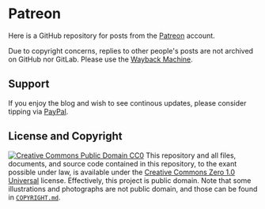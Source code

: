 # Patreon
Here is a GitHub repository for posts from the [Patreon](https://www.patreon.com/rikaklassen) account.

Due to copyright concerns, replies to other people's posts are not archived on GitHub nor GitLab. Please use the [Wayback Machine](https://web.archive.org/web/*/https://www.patreon.com/rikaklassen*).
## Support
If you enjoy the blog and wish to see continous updates, please consider tipping via [PayPal](https://paypal.me/bglamours).
## License and Copyright
[![Creative Commons Public Domain CC0](https://licensebuttons.net/p/zero/1.0/80x15.png)](http://creativecommons.org/publicdomain/zero/1.0/)
This repository and all files, documents, and source code contained in this repository, to the exant possible under law, is available under the [Creative Commons Zero 1.0 Universal](http://creativecommons.org/publicdomain/zero/1.0/) license. Effectively, this project is public domain. Note that some illustrations and photographs are not public domain, and those can be found in [`COPYRIGHT.md`](./COPYRIGHT.md).
